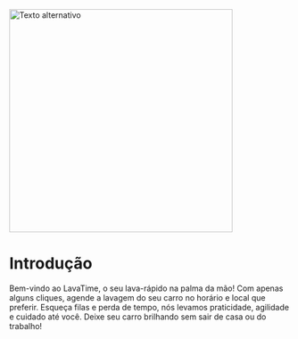 
 <img src="https://github.com/user-attachments/assets/2bce849f-06f2-4c1c-9de5-9d5de3dc1737" alt="Texto alternativo" width="400" >

# Introdução

Bem-vindo ao LavaTime, o seu lava-rápido na palma da mão!
Com apenas alguns cliques, agende a lavagem do seu carro no horário e local que preferir. Esqueça filas e perda de tempo, nós levamos praticidade, agilidade e cuidado até você. Deixe seu carro brilhando sem sair de casa ou do trabalho!
